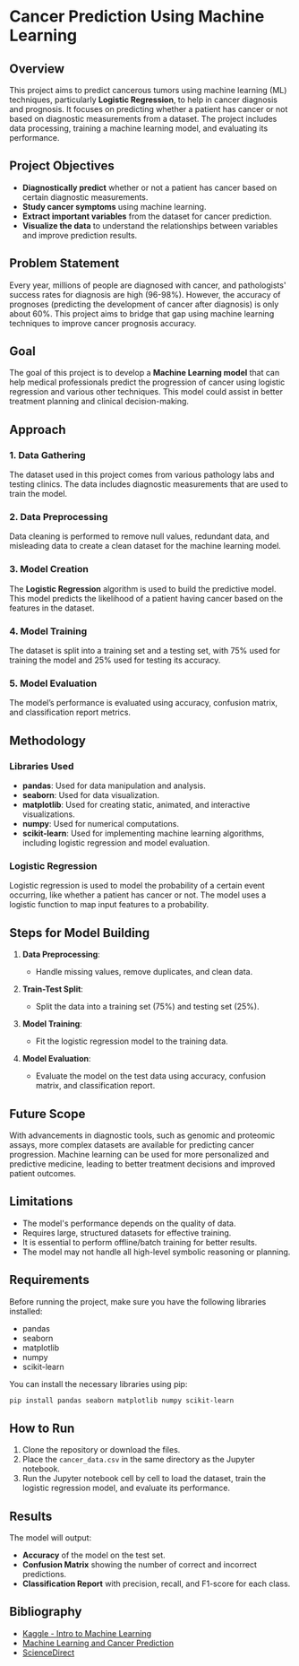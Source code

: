 # Cancer Prediction Using Machine Learning

## Overview

This project aims to predict cancerous tumors using machine learning (ML) techniques, particularly **Logistic Regression**, to help in cancer diagnosis and prognosis. It focuses on predicting whether a patient has cancer or not based on diagnostic measurements from a dataset. The project includes data processing, training a machine learning model, and evaluating its performance.

## Project Objectives

- **Diagnostically predict** whether or not a patient has cancer based on certain diagnostic measurements.
- **Study cancer symptoms** using machine learning.
- **Extract important variables** from the dataset for cancer prediction.
- **Visualize the data** to understand the relationships between variables and improve prediction results.

## Problem Statement

Every year, millions of people are diagnosed with cancer, and pathologists' success rates for diagnosis are high (96-98%). However, the accuracy of prognoses (predicting the development of cancer after diagnosis) is only about 60%. This project aims to bridge that gap using machine learning techniques to improve cancer prognosis accuracy.

## Goal

The goal of this project is to develop a **Machine Learning model** that can help medical professionals predict the progression of cancer using logistic regression and various other techniques. This model could assist in better treatment planning and clinical decision-making.

## Approach

### 1. Data Gathering

The dataset used in this project comes from various pathology labs and testing clinics. The data includes diagnostic measurements that are used to train the model.

### 2. Data Preprocessing

Data cleaning is performed to remove null values, redundant data, and misleading data to create a clean dataset for the machine learning model.

### 3. Model Creation

The **Logistic Regression** algorithm is used to build the predictive model. This model predicts the likelihood of a patient having cancer based on the features in the dataset.

### 4. Model Training

The dataset is split into a training set and a testing set, with 75% used for training the model and 25% used for testing its accuracy.

### 5. Model Evaluation

The model’s performance is evaluated using accuracy, confusion matrix, and classification report metrics.

## Methodology

### Libraries Used

- **pandas**: Used for data manipulation and analysis.
- **seaborn**: Used for data visualization.
- **matplotlib**: Used for creating static, animated, and interactive visualizations.
- **numpy**: Used for numerical computations.
- **scikit-learn**: Used for implementing machine learning algorithms, including logistic regression and model evaluation.

### Logistic Regression

Logistic regression is used to model the probability of a certain event occurring, like whether a patient has cancer or not. The model uses a logistic function to map input features to a probability.

## Steps for Model Building

1. **Data Preprocessing**:
   - Handle missing values, remove duplicates, and clean data.
   
2. **Train-Test Split**:
   - Split the data into a training set (75%) and testing set (25%).

3. **Model Training**:
   - Fit the logistic regression model to the training data.

4. **Model Evaluation**:
   - Evaluate the model on the test data using accuracy, confusion matrix, and classification report.

## Future Scope

With advancements in diagnostic tools, such as genomic and proteomic assays, more complex datasets are available for predicting cancer progression. Machine learning can be used for more personalized and predictive medicine, leading to better treatment decisions and improved patient outcomes.

## Limitations

- The model's performance depends on the quality of data.
- Requires large, structured datasets for effective training.
- It is essential to perform offline/batch training for better results.
- The model may not handle all high-level symbolic reasoning or planning.

## Requirements

Before running the project, make sure you have the following libraries installed:

- pandas
- seaborn
- matplotlib
- numpy
- scikit-learn

You can install the necessary libraries using pip:

```bash
pip install pandas seaborn matplotlib numpy scikit-learn
```

## How to Run

1. Clone the repository or download the files.
2. Place the `cancer_data.csv` in the same directory as the Jupyter notebook.
3. Run the Jupyter notebook cell by cell to load the dataset, train the logistic regression model, and evaluate its performance.

## Results

The model will output:
- **Accuracy** of the model on the test set.
- **Confusion Matrix** showing the number of correct and incorrect predictions.
- **Classification Report** with precision, recall, and F1-score for each class.

## Bibliography

- [Kaggle - Intro to Machine Learning](https://www.kaggle.com/learn/intro-to-machine-learning)
- [Machine Learning and Cancer Prediction](https://towardsdatascience.com/machine-learning-is-the-future-of-cancer-prediction-e4d28e7e6dfa#:~:text=Machine%20Learning%20is%20a%2Fbranch,predicting%20the%20development%20of%20cancer.)
- [ScienceDirect](https://www.sciencedirect.com/science/article/pii/S2001037014000464)
